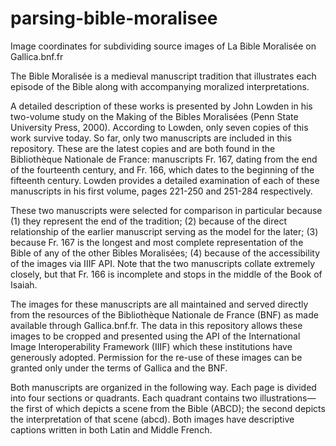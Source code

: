 # parsing-bible-moralisee
Image coordinates for subdividing source images of La Bible Moralisée on Gallica.bnf.fr


The Bible Moralisée is a medieval manuscript tradition that illustrates each episode of the Bible along with accompanying moralized interpretations. 

A detailed description of these works is presented by John Lowden in his two-volume study on the Making of the Bibles Moralisées (Penn State University Press, 2000). According to Lowden, only seven copies of this work survive today. So far, only two manuscripts are included in this repository. These are the latest copies and are both found in the Bibliothèque Nationale de France: manuscripts Fr. 167, dating from the end of the fourteenth century, and Fr. 166, which dates to the beginning of the fifteenth century. Lowden provides a detailed examination of each of these manuscripts in his first volume, pages 221-250 and 251-284 respectively.

These two manuscripts were selected for comparison in particular because (1) they represent the end of the tradition; (2) because of the direct relationship of the earlier manuscript serving as the model for the later; (3) because Fr. 167 is the longest and most complete representation of the Bible of any of the other Bibles Moralisées; (4) because of the accessibility of the images via IIIF API. Note that the two manuscripts collate extremely closely, but that Fr. 166 is incomplete and stops in the middle of the Book of Isaiah.

The images for these manuscripts are all maintained and served directly from the resources of the Bibliothèque Nationale de France (BNF) as made available through Gallica.bnf.fr. The data in this repository allows these images to be cropped and presented using the API of the International Image Interoperability Framework (IIIF) which these institutions have generously adopted. Permission for the re-use of these images can be granted only under the terms of Gallica and the BNF. 

Both manuscripts are organized in the following way. Each page is divided into four sections or quadrants. Each quadrant contains two illustrations—the first of which depicts a scene from the Bible (ABCD); the second depicts the interpretation of that scene (abcd). Both images have descriptive captions written in both Latin and Middle French.
